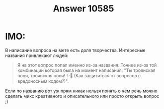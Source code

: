 ﻿---
title: "Answer 10585"
se.owner.user_id: 337540
se.owner.display_name: "Victor VosMottor thanks Monica"
se.owner.link: "https://ru.meta.stackoverflow.com/users/337540/victor-vosmottor-thanks-monica"
se.answer_id: 10585
se.question_id: 10584
se.post_type: answer
se.score: 0
se.is_accepted: False
---
<h1>IMO:</h1>
<p>В написание вопроса на мете есть доля творчества. Интересные названия привлекают людей:</p>
<blockquote>
<p>Я на этот вопрос попал именно из-за названия. Точнее из-за той комбинации которая была на момент написания: &quot;Ты троянская пони, троянская пони! ✨🌙 (Как защититься от вопросов с вредоносным кодом?)&quot;.</p>
</blockquote>
<p>Если по названию вот уж прям никак нельзя понять о чем речь можно сделать микс креативного и описательного или просто открыть вопрос ;)</p>

